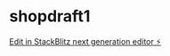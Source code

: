 # shopdraft1

[Edit in StackBlitz next generation editor ⚡️](https://stackblitz.com/~/github.com/Sofianelaaouissi/shopdraft1)